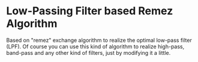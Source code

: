 # Low-Passing Filter based Remez Algorithm

Based on "remez" exchange algorithm to realize the optimal low-pass filter (LPF).
Of course you can use this kind of algorithm to realize high-pass, band-pass and any other kind of filters, just by modifying it a little.

